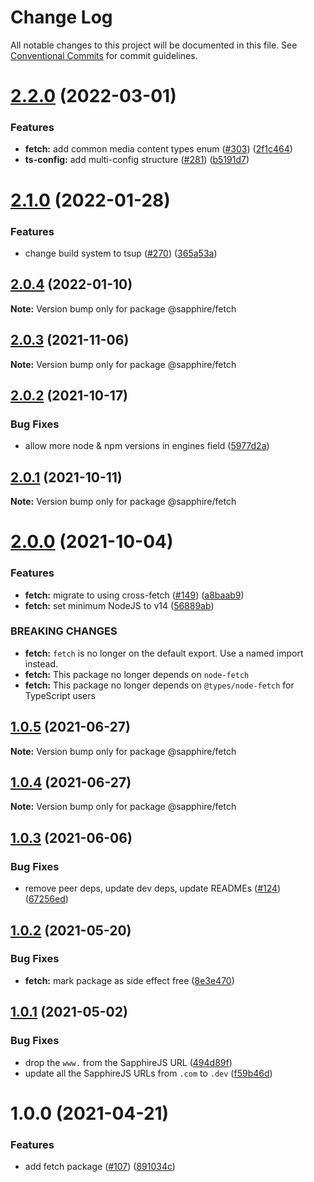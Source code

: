 # Change Log

All notable changes to this project will be documented in this file.
See [Conventional Commits](https://conventionalcommits.org) for commit guidelines.

# [2.2.0](https://github.com/sapphiredev/utilities/compare/@sapphire/fetch@2.1.0...@sapphire/fetch@2.2.0) (2022-03-01)

### Features

-   **fetch:** add common media content types enum ([#303](https://github.com/sapphiredev/utilities/issues/303)) ([2f1c464](https://github.com/sapphiredev/utilities/commit/2f1c4640a9d4d12b1a22d0227172323d54eaed8f))
-   **ts-config:** add multi-config structure ([#281](https://github.com/sapphiredev/utilities/issues/281)) ([b5191d7](https://github.com/sapphiredev/utilities/commit/b5191d7f2416dc5838590c4ff221454925553e37))

# [2.1.0](https://github.com/sapphiredev/utilities/compare/@sapphire/fetch@2.0.4...@sapphire/fetch@2.1.0) (2022-01-28)

### Features

-   change build system to tsup ([#270](https://github.com/sapphiredev/utilities/issues/270)) ([365a53a](https://github.com/sapphiredev/utilities/commit/365a53a5517a01a0926cf28a83c96b63f32ed9f8))

## [2.0.4](https://github.com/sapphiredev/utilities/compare/@sapphire/fetch@2.0.3...@sapphire/fetch@2.0.4) (2022-01-10)

**Note:** Version bump only for package @sapphire/fetch

## [2.0.3](https://github.com/sapphiredev/utilities/compare/@sapphire/fetch@2.0.2...@sapphire/fetch@2.0.3) (2021-11-06)

**Note:** Version bump only for package @sapphire/fetch

## [2.0.2](https://github.com/sapphiredev/utilities/compare/@sapphire/fetch@2.0.1...@sapphire/fetch@2.0.2) (2021-10-17)

### Bug Fixes

-   allow more node & npm versions in engines field ([5977d2a](https://github.com/sapphiredev/utilities/commit/5977d2a30a4b2cfdf84aff3f33af03ffde1bbec5))

## [2.0.1](https://github.com/sapphiredev/utilities/compare/@sapphire/fetch@2.0.0...@sapphire/fetch@2.0.1) (2021-10-11)

**Note:** Version bump only for package @sapphire/fetch

# [2.0.0](https://github.com/sapphiredev/utilities/compare/@sapphire/fetch@1.0.5...@sapphire/fetch@2.0.0) (2021-10-04)

### Features

-   **fetch:** migrate to using cross-fetch ([#149](https://github.com/sapphiredev/utilities/issues/149)) ([a8baab9](https://github.com/sapphiredev/utilities/commit/a8baab978814ca3aa18992120af7ad004ceaee80))
-   **fetch:** set minimum NodeJS to v14 ([56889ab](https://github.com/sapphiredev/utilities/commit/56889abce158119adf1afcc1ec4cee8cbb411c79))

### BREAKING CHANGES

-   **fetch:** `fetch` is no longer on the default export. Use a named import instead.
-   **fetch:** This package no longer depends on `node-fetch`
-   **fetch:** This package no longer depends on `@types/node-fetch` for TypeScript users

## [1.0.5](https://github.com/sapphiredev/utilities/compare/@sapphire/fetch@1.0.4...@sapphire/fetch@1.0.5) (2021-06-27)

**Note:** Version bump only for package @sapphire/fetch

## [1.0.4](https://github.com/sapphiredev/utilities/compare/@sapphire/fetch@1.0.3...@sapphire/fetch@1.0.4) (2021-06-27)

**Note:** Version bump only for package @sapphire/fetch

## [1.0.3](https://github.com/sapphiredev/utilities/compare/@sapphire/fetch@1.0.2...@sapphire/fetch@1.0.3) (2021-06-06)

### Bug Fixes

-   remove peer deps, update dev deps, update READMEs ([#124](https://github.com/sapphiredev/utilities/issues/124)) ([67256ed](https://github.com/sapphiredev/utilities/commit/67256ed43b915b02a8b5c68230ba82d6210c5032))

## [1.0.2](https://github.com/sapphiredev/utilities/compare/@sapphire/fetch@1.0.1...@sapphire/fetch@1.0.2) (2021-05-20)

### Bug Fixes

-   **fetch:** mark package as side effect free ([8e3e470](https://github.com/sapphiredev/utilities/commit/8e3e470e7803f67593f18d2454cb1f95a8a35f18))

## [1.0.1](https://github.com/sapphiredev/utilities/compare/@sapphire/fetch@1.0.0...@sapphire/fetch@1.0.1) (2021-05-02)

### Bug Fixes

-   drop the `www.` from the SapphireJS URL ([494d89f](https://github.com/sapphiredev/utilities/commit/494d89ffa04f78c195b93d7905b3232884f7d7e2))
-   update all the SapphireJS URLs from `.com` to `.dev` ([f59b46d](https://github.com/sapphiredev/utilities/commit/f59b46d1a0ebd39cad17b17d71cd3b9da808d5fd))

# 1.0.0 (2021-04-21)

### Features

-   add fetch package ([#107](https://github.com/sapphiredev/utilities/issues/107)) ([891034c](https://github.com/sapphiredev/utilities/commit/891034cf5f9e6f2c700999fd39a71e490c5dc766))
